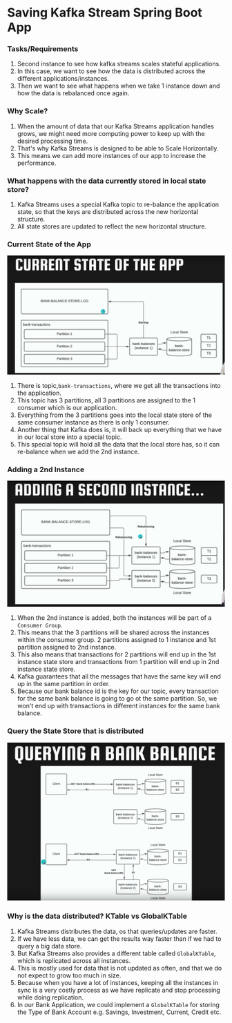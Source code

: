 # Saving Kafka Stream Spring Boot App

### Tasks/Requirements

1. Second instance to see how kafka streams scales stateful applications.
2. In this case, we want to see how the data is distributed across the different applications/instances.
3. Then we want to see what happens when we take 1 instance down and how the data is rebalanced once again.

### Why Scale?

1. When the amount of data that our Kafka Streams application handles grows, we might need more computing power to keep up with the desired processing time.
2. That's why Kafka Streams is designed to be able to Scale Horizontally.
3. This means we can add more instances of our app to increase the performance.

### What happens with the data currently stored in local state store?
1. Kafka Streams uses a special Kafka topic to re-balance the application state, so that the keys are distributed across the new horizontal structure.
2. All state stores are updated to reflect the new horizontal structure.

### Current State of the App

![Image](https://github.com/Mnyu/kafka/blob/main/kafka-stream-bank-queries/docs/scale-1.png)

1. There is topic,```bank-transactions```, where we get all the transactions into the application.
2. This topic has 3 partitions, all 3 partitions are assigned to the 1 consumer which is our application.
3. Everything from the 3 partitions goes into the local state store of the same consumer instance as there is only 1 consumer.
4. Another thing that Kafka does is, it will back up everything that we have in our local store into a special topic.
5. This special topic will hold all the data that the local store has, so it can re-balance when we add the 2nd instance.

### Adding a 2nd Instance

![Image](https://github.com/Mnyu/kafka/blob/main/kafka-stream-bank-queries/docs/scale-2.png)

1. When the 2nd instance is added, both the instances will be part of a ```Consumer Group```.
2. This means that the 3 partitions will be shared across the instances within the consumer group. 2 partitions assigned to 1 instance and 1st partition assigned to 2nd instance.
3. This also means that transactions for 2 partitions will end up in the 1st instance state store and transactions from 1 partition will end up in 2nd instance state store.
4. Kafka guarantees that all the messages that have the same key will end up in the same partition in order.
5. Because our bank balance id is the key for our topic, every transaction for the same bank balance is going to go ot the same partition. So, we won't end up with transactions in different instances for the same bank balance.

### Query the State Store that is distributed

![Image](https://github.com/Mnyu/kafka/blob/main/kafka-stream-bank-queries/docs/scale-3.png)

### Why is the data distributed? KTable vs GlobalKTable

1. Kafka Streams distributes the data, os that queries/updates are faster.
2. If we have less data, we can get the results way faster than if we had to query a big data store.
3. But Kafka Streams also provides a different table called ```GlobalKTable```, which is replicated across all instances.
4. This is mostly used for data that is not updated as often, and that we do not expect to grow too much in size.
5. Because when you have a lot of instances, keeping all the instances in sync is a very costly process as we have replicate and stop processing while doing replication.
6. In our Bank Application, we could implement a ```GlobalKTable``` for storing the Type of Bank Account e.g. Savings, Investment, Current, Credit etc.

